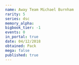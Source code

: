 ```yaml
---
name: Away Team Michael Burnham
rarity: 5
series: dsc
memory_alpha:
bigbook_tier: -1
events: 0
in_portal: true
date: 04/12/2018
obtained: Pack
mega: false
published: true
---
```



